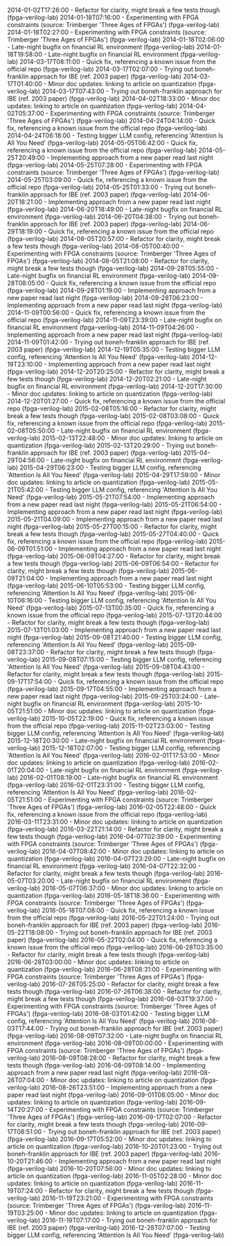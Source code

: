 2014-01-02T17:26:00 - Refactor for clarity, might break a few tests though (fpga-verilog-lab)
2014-01-18T07:16:00 - Experimenting with FPGA constraints (source: Trimberger 'Three Ages of FPGAs') (fpga-verilog-lab)
2014-01-18T02:27:00 - Experimenting with FPGA constraints (source: Trimberger 'Three Ages of FPGAs') (fpga-verilog-lab)
2014-01-18T02:06:00 - Late-night bugfix on financial RL environment (fpga-verilog-lab)
2014-01-18T19:58:00 - Late-night bugfix on financial RL environment (fpga-verilog-lab)
2014-03-17T08:11:00 - Quick fix, referencing a known issue from the official repo (fpga-verilog-lab)
2014-03-17T02:07:00 - Trying out boneh-franklin approach for IBE (ref. 2003 paper) (fpga-verilog-lab)
2014-03-17T01:40:00 - Minor doc updates: linking to article on quantization (fpga-verilog-lab)
2014-03-17T07:43:00 - Trying out boneh-franklin approach for IBE (ref. 2003 paper) (fpga-verilog-lab)
2014-04-02T18:33:00 - Minor doc updates: linking to article on quantization (fpga-verilog-lab)
2014-04-02T05:37:00 - Experimenting with FPGA constraints (source: Trimberger 'Three Ages of FPGAs') (fpga-verilog-lab)
2014-04-24T04:14:00 - Quick fix, referencing a known issue from the official repo (fpga-verilog-lab)
2014-04-24T06:18:00 - Testing bigger LLM config, referencing 'Attention Is All You Need' (fpga-verilog-lab)
2014-05-05T06:42:00 - Quick fix, referencing a known issue from the official repo (fpga-verilog-lab)
2014-05-25T20:49:00 - Implementing approach from a new paper read last night (fpga-verilog-lab)
2014-05-25T07:28:00 - Experimenting with FPGA constraints (source: Trimberger 'Three Ages of FPGAs') (fpga-verilog-lab)
2014-05-25T03:09:00 - Quick fix, referencing a known issue from the official repo (fpga-verilog-lab)
2014-05-25T01:33:00 - Trying out boneh-franklin approach for IBE (ref. 2003 paper) (fpga-verilog-lab)
2014-06-20T18:21:00 - Implementing approach from a new paper read last night (fpga-verilog-lab)
2014-06-20T18:49:00 - Late-night bugfix on financial RL environment (fpga-verilog-lab)
2014-06-20T04:38:00 - Trying out boneh-franklin approach for IBE (ref. 2003 paper) (fpga-verilog-lab)
2014-06-29T18:19:00 - Quick fix, referencing a known issue from the official repo (fpga-verilog-lab)
2014-08-05T20:57:00 - Refactor for clarity, might break a few tests though (fpga-verilog-lab)
2014-08-05T00:40:00 - Experimenting with FPGA constraints (source: Trimberger 'Three Ages of FPGAs') (fpga-verilog-lab)
2014-08-05T21:08:00 - Refactor for clarity, might break a few tests though (fpga-verilog-lab)
2014-09-28T05:55:00 - Late-night bugfix on financial RL environment (fpga-verilog-lab)
2014-09-28T08:05:00 - Quick fix, referencing a known issue from the official repo (fpga-verilog-lab)
2014-09-28T01:19:00 - Implementing approach from a new paper read last night (fpga-verilog-lab)
2014-09-28T06:23:00 - Implementing approach from a new paper read last night (fpga-verilog-lab)
2014-11-09T00:56:00 - Quick fix, referencing a known issue from the official repo (fpga-verilog-lab)
2014-11-09T23:39:00 - Late-night bugfix on financial RL environment (fpga-verilog-lab)
2014-11-09T04:26:00 - Implementing approach from a new paper read last night (fpga-verilog-lab)
2014-11-09T01:42:00 - Trying out boneh-franklin approach for IBE (ref. 2003 paper) (fpga-verilog-lab)
2014-12-19T05:35:00 - Testing bigger LLM config, referencing 'Attention Is All You Need' (fpga-verilog-lab)
2014-12-19T23:10:00 - Implementing approach from a new paper read last night (fpga-verilog-lab)
2014-12-20T20:25:00 - Refactor for clarity, might break a few tests though (fpga-verilog-lab)
2014-12-20T02:21:00 - Late-night bugfix on financial RL environment (fpga-verilog-lab)
2014-12-20T17:30:00 - Minor doc updates: linking to article on quantization (fpga-verilog-lab)
2014-12-20T01:27:00 - Quick fix, referencing a known issue from the official repo (fpga-verilog-lab)
2015-02-08T05:16:00 - Refactor for clarity, might break a few tests though (fpga-verilog-lab)
2015-02-08T03:08:00 - Quick fix, referencing a known issue from the official repo (fpga-verilog-lab)
2015-02-08T05:50:00 - Late-night bugfix on financial RL environment (fpga-verilog-lab)
2015-02-13T22:48:00 - Minor doc updates: linking to article on quantization (fpga-verilog-lab)
2015-02-13T20:29:00 - Trying out boneh-franklin approach for IBE (ref. 2003 paper) (fpga-verilog-lab)
2015-04-29T04:56:00 - Late-night bugfix on financial RL environment (fpga-verilog-lab)
2015-04-29T06:23:00 - Testing bigger LLM config, referencing 'Attention Is All You Need' (fpga-verilog-lab)
2015-04-29T17:59:00 - Minor doc updates: linking to article on quantization (fpga-verilog-lab)
2015-05-21T05:42:00 - Testing bigger LLM config, referencing 'Attention Is All You Need' (fpga-verilog-lab)
2015-05-21T07:54:00 - Implementing approach from a new paper read last night (fpga-verilog-lab)
2015-05-21T06:54:00 - Implementing approach from a new paper read last night (fpga-verilog-lab)
2015-05-21T04:09:00 - Implementing approach from a new paper read last night (fpga-verilog-lab)
2015-05-27T00:15:00 - Refactor for clarity, might break a few tests though (fpga-verilog-lab)
2015-05-27T04:40:00 - Quick fix, referencing a known issue from the official repo (fpga-verilog-lab)
2015-06-09T01:51:00 - Implementing approach from a new paper read last night (fpga-verilog-lab)
2015-06-09T04:27:00 - Refactor for clarity, might break a few tests though (fpga-verilog-lab)
2015-06-09T06:54:00 - Refactor for clarity, might break a few tests though (fpga-verilog-lab)
2015-06-09T21:04:00 - Implementing approach from a new paper read last night (fpga-verilog-lab)
2015-06-10T05:53:00 - Testing bigger LLM config, referencing 'Attention Is All You Need' (fpga-verilog-lab)
2015-06-10T06:16:00 - Testing bigger LLM config, referencing 'Attention Is All You Need' (fpga-verilog-lab)
2015-07-13T00:35:00 - Quick fix, referencing a known issue from the official repo (fpga-verilog-lab)
2015-07-13T20:44:00 - Refactor for clarity, might break a few tests though (fpga-verilog-lab)
2015-07-13T01:03:00 - Implementing approach from a new paper read last night (fpga-verilog-lab)
2015-09-08T21:40:00 - Testing bigger LLM config, referencing 'Attention Is All You Need' (fpga-verilog-lab)
2015-09-08T23:37:00 - Refactor for clarity, might break a few tests though (fpga-verilog-lab)
2015-09-08T07:15:00 - Testing bigger LLM config, referencing 'Attention Is All You Need' (fpga-verilog-lab)
2015-09-08T04:43:00 - Refactor for clarity, might break a few tests though (fpga-verilog-lab)
2015-09-17T17:54:00 - Quick fix, referencing a known issue from the official repo (fpga-verilog-lab)
2015-09-17T04:55:00 - Implementing approach from a new paper read last night (fpga-verilog-lab)
2015-09-25T03:24:00 - Late-night bugfix on financial RL environment (fpga-verilog-lab)
2015-10-05T21:51:00 - Minor doc updates: linking to article on quantization (fpga-verilog-lab)
2015-10-05T22:19:00 - Quick fix, referencing a known issue from the official repo (fpga-verilog-lab)
2015-11-02T23:03:00 - Testing bigger LLM config, referencing 'Attention Is All You Need' (fpga-verilog-lab)
2015-12-18T20:30:00 - Late-night bugfix on financial RL environment (fpga-verilog-lab)
2015-12-18T02:07:00 - Testing bigger LLM config, referencing 'Attention Is All You Need' (fpga-verilog-lab)
2016-02-01T17:53:00 - Minor doc updates: linking to article on quantization (fpga-verilog-lab)
2016-02-01T20:04:00 - Late-night bugfix on financial RL environment (fpga-verilog-lab)
2016-02-01T08:19:00 - Late-night bugfix on financial RL environment (fpga-verilog-lab)
2016-02-01T23:31:00 - Testing bigger LLM config, referencing 'Attention Is All You Need' (fpga-verilog-lab)
2016-02-05T21:51:00 - Experimenting with FPGA constraints (source: Trimberger 'Three Ages of FPGAs') (fpga-verilog-lab)
2016-02-05T22:48:00 - Quick fix, referencing a known issue from the official repo (fpga-verilog-lab)
2016-03-11T23:31:00 - Minor doc updates: linking to article on quantization (fpga-verilog-lab)
2016-03-22T21:14:00 - Refactor for clarity, might break a few tests though (fpga-verilog-lab)
2016-04-07T02:39:00 - Experimenting with FPGA constraints (source: Trimberger 'Three Ages of FPGAs') (fpga-verilog-lab)
2016-04-07T08:42:00 - Minor doc updates: linking to article on quantization (fpga-verilog-lab)
2016-04-07T23:29:00 - Late-night bugfix on financial RL environment (fpga-verilog-lab)
2016-04-07T22:32:00 - Refactor for clarity, might break a few tests though (fpga-verilog-lab)
2016-05-07T03:20:00 - Late-night bugfix on financial RL environment (fpga-verilog-lab)
2016-05-07T06:37:00 - Minor doc updates: linking to article on quantization (fpga-verilog-lab)
2016-05-18T18:36:00 - Experimenting with FPGA constraints (source: Trimberger 'Three Ages of FPGAs') (fpga-verilog-lab)
2016-05-18T07:08:00 - Quick fix, referencing a known issue from the official repo (fpga-verilog-lab)
2016-05-22T01:24:00 - Trying out boneh-franklin approach for IBE (ref. 2003 paper) (fpga-verilog-lab)
2016-05-22T18:08:00 - Trying out boneh-franklin approach for IBE (ref. 2003 paper) (fpga-verilog-lab)
2016-05-22T02:04:00 - Quick fix, referencing a known issue from the official repo (fpga-verilog-lab)
2016-06-28T03:35:00 - Refactor for clarity, might break a few tests though (fpga-verilog-lab)
2016-06-28T03:00:00 - Minor doc updates: linking to article on quantization (fpga-verilog-lab)
2016-06-28T08:31:00 - Experimenting with FPGA constraints (source: Trimberger 'Three Ages of FPGAs') (fpga-verilog-lab)
2016-07-26T05:25:00 - Refactor for clarity, might break a few tests though (fpga-verilog-lab)
2016-07-26T06:38:00 - Refactor for clarity, might break a few tests though (fpga-verilog-lab)
2016-08-03T19:37:00 - Experimenting with FPGA constraints (source: Trimberger 'Three Ages of FPGAs') (fpga-verilog-lab)
2016-08-03T01:42:00 - Testing bigger LLM config, referencing 'Attention Is All You Need' (fpga-verilog-lab)
2016-08-03T17:44:00 - Trying out boneh-franklin approach for IBE (ref. 2003 paper) (fpga-verilog-lab)
2016-08-09T07:32:00 - Late-night bugfix on financial RL environment (fpga-verilog-lab)
2016-08-09T00:00:00 - Experimenting with FPGA constraints (source: Trimberger 'Three Ages of FPGAs') (fpga-verilog-lab)
2016-08-09T08:28:00 - Refactor for clarity, might break a few tests though (fpga-verilog-lab)
2016-08-09T08:14:00 - Implementing approach from a new paper read last night (fpga-verilog-lab)
2016-08-26T07:04:00 - Minor doc updates: linking to article on quantization (fpga-verilog-lab)
2016-08-26T23:51:00 - Implementing approach from a new paper read last night (fpga-verilog-lab)
2016-09-01T08:05:00 - Minor doc updates: linking to article on quantization (fpga-verilog-lab)
2016-09-14T20:27:00 - Experimenting with FPGA constraints (source: Trimberger 'Three Ages of FPGAs') (fpga-verilog-lab)
2016-09-17T02:07:00 - Refactor for clarity, might break a few tests though (fpga-verilog-lab)
2016-09-17T08:51:00 - Trying out boneh-franklin approach for IBE (ref. 2003 paper) (fpga-verilog-lab)
2016-09-17T05:52:00 - Minor doc updates: linking to article on quantization (fpga-verilog-lab)
2016-10-20T01:23:00 - Trying out boneh-franklin approach for IBE (ref. 2003 paper) (fpga-verilog-lab)
2016-10-20T21:46:00 - Implementing approach from a new paper read last night (fpga-verilog-lab)
2016-10-20T07:56:00 - Minor doc updates: linking to article on quantization (fpga-verilog-lab)
2016-11-05T02:28:00 - Minor doc updates: linking to article on quantization (fpga-verilog-lab)
2016-11-19T07:24:00 - Refactor for clarity, might break a few tests though (fpga-verilog-lab)
2016-11-19T23:21:00 - Experimenting with FPGA constraints (source: Trimberger 'Three Ages of FPGAs') (fpga-verilog-lab)
2016-11-19T03:25:00 - Minor doc updates: linking to article on quantization (fpga-verilog-lab)
2016-11-19T07:17:00 - Trying out boneh-franklin approach for IBE (ref. 2003 paper) (fpga-verilog-lab)
2016-12-28T07:07:00 - Testing bigger LLM config, referencing 'Attention Is All You Need' (fpga-verilog-lab)
